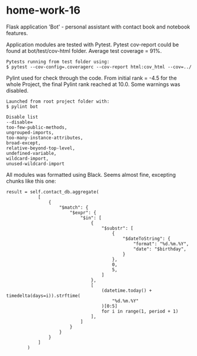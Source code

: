 # home-work-16
Flask application 'Bot' - personal assistant with contact book and notebook features.

Application modules are tested with Pytest. Pytest cov-report could be found at bot/test/cov-html folder. Average test coverage = 91%.

    Pytests running from test folder using:
    $ pytest --cov-config=.coveragerc --cov-report html:cov_html --cov=../


Pylint used for check through the code. From initial rank = -4.5 for the whole Project, the final Pylint rank reached at 10.0. Some warnings was disabled.

    Launched from root project folder with:
    $ pylint bot
    
    Disable list
    --disable=
    too-few-public-methods,
    ungrouped-imports,
    too-many-instance-attributes,
    broad-except,
    relative-beyond-top-level,
    undefined-variable,
    wildcard-import,
    unused-wildcard-import
    
    
All modules was formatted using Black. Seems almost fine, excepting chunks like this one:

    result = self.contact_db.aggregate(
                [
                    {
                        "$match": {
                            "$expr": {
                                "$in": [
                                    {
                                        "$substr": [
                                            {
                                                "$dateToString": {
                                                    "format": "%d.%m.%Y",
                                                    "date": "$birthday",
                                                }
                                            },
                                            0,
                                            5,
                                        ]
                                    },
                                    [
                                        (datetime.today() + timedelta(days=i)).strftime(
                                            "%d.%m.%Y"
                                        )[0:5]
                                        for i in range(1, period + 1)
                                    ],
                                ]
                            }
                        }
                    }
                ]
            )
